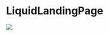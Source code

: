 # LiquidLandingPage

<img src="https://image.freepik.com/free-psd/liquid-landing-page_23-2148897227.jpg">
